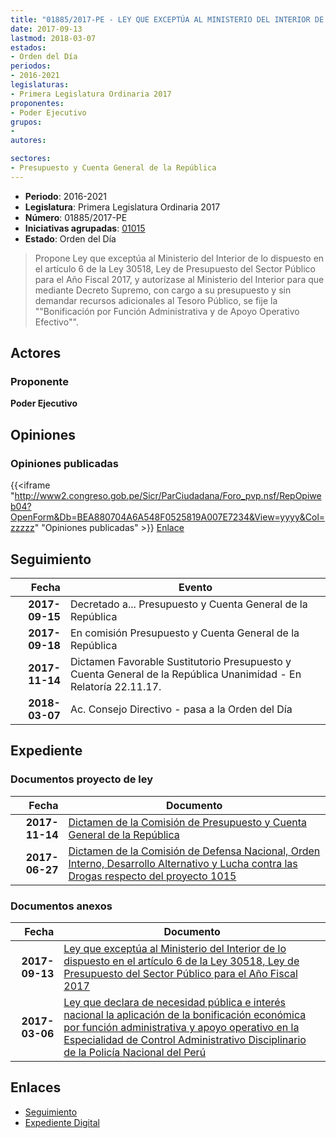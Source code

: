 ```yaml
---
title: "01885/2017-PE - LEY QUE EXCEPTÚA AL MINISTERIO DEL INTERIOR DE LO DISPUESTO EN EL ARTÍCULO 6 DE LA LEY 30518, LEY DE PRESUPUESTO DEL SECTOR PÚBLICO PARA EL AÑO FISCAL 2017"
date: 2017-09-13
lastmod: 2018-03-07
estados:
- Orden del Día
periodos:
- 2016-2021
legislaturas:
- Primera Legislatura Ordinaria 2017
proponentes:
- Poder Ejecutivo
grupos:
- 
autores:

sectores:
- Presupuesto y Cuenta General de la República
---
```

- **Periodo**: 2016-2021
- **Legislatura**: Primera Legislatura Ordinaria 2017
- **Número**: 01885/2017-PE
- **Iniciativas agrupadas**: [01015](../../01000/01015)
- **Estado**: Orden del Día

> Propone Ley que exceptúa al Ministerio del Interior de lo dispuesto en el artículo 6 de la Ley 30518, Ley de Presupuesto del Sector Público para el Año Fiscal 2017, y autorízase al Ministerio del Interior para que mediante Decreto Supremo, con cargo a su presupuesto y sin demandar recursos adicionales al Tesoro Público, se fije la ""Bonificación por Función Administrativa y de Apoyo Operativo Efectivo"".


## Actores

### Proponente

**Poder Ejecutivo**

## Opiniones

### Opiniones publicadas

{{<iframe "http://www2.congreso.gob.pe/Sicr/ParCiudadana/Foro_pvp.nsf/RepOpiweb04?OpenForm&Db=BEA880704A6A548F0525819A007E7234&View=yyyy&Col=zzzzz" "Opiniones publicadas" >}}
[Enlace](http://www2.congreso.gob.pe/Sicr/ParCiudadana/Foro_pvp.nsf/RepOpiweb04?OpenForm&Db=BEA880704A6A548F0525819A007E7234&View=yyyy&Col=zzzzz)


## Seguimiento

| Fecha | Evento |
|------:|--------|
| **2017-09-15** | Decretado a... Presupuesto y Cuenta General de la República |
| **2017-09-18** | En comisión Presupuesto y Cuenta General de la República |
| **2017-11-14** | Dictamen Favorable Sustitutorio Presupuesto y Cuenta General de la República Unanimidad - En Relatoría 22.11.17. |
| **2018-03-07** | Ac. Consejo Directivo - pasa a la Orden del Día |

## Expediente

### Documentos proyecto de ley

| Fecha | Documento |
|------:|-----------|
| **2017-11-14** | [Dictamen de la Comisión de Presupuesto y Cuenta General de la República](http://www.leyes.congreso.gob.pe/Documentos/2016_2021/Dictamenes/Proyectos_de_Ley/01015DC17MAY20171114.pdf) |
| **2017-06-27** | [Dictamen de la Comisión de Defensa Nacional, Orden Interno, Desarrollo Alternativo y Lucha contra las Drogas respecto del proyecto 1015](http://www.leyes.congreso.gob.pe/Documentos/2016_2021/Dictamenes/Proyectos_de_Ley/01015DC07MAY20170627.pdf) |

### Documentos anexos

| Fecha | Documento |
|------:|-----------|
| **2017-09-13** | [Ley que exceptúa al Ministerio del Interior de lo dispuesto en el artículo 6 de la Ley 30518, Ley de Presupuesto del Sector Público para el Año Fiscal 2017](http://www.leyes.congreso.gob.pe/Documentos/2016_2021/Proyectos_de_Ley_y_de_Resoluciones_Legislativas/PL0188520170913..pdf) |
| **2017-03-06** | [Ley que declara de necesidad pública e interés nacional la aplicación de la bonificación económica por función administrativa y apoyo operativo en la Especialidad de Control Administrativo Disciplinario de la Policía Nacional del Perú](http://www.leyes.congreso.gob.pe/Documentos/2016_2021/Proyectos_de_Ley_y_de_Resoluciones_Legislativas/PL0101520170306.pdf) |

## Enlaces

- [Seguimiento](http://www2.congreso.gob.pe/Sicr/TraDocEstProc/CLProLey2016.nsf/f7fff46988ca05b1052578e100829cc7/ad8393e05fffa0b30525819a007d7722?OpenDocument)
- [Expediente Digital](http://www2.congreso.gob.pe/Sicr/TraDocEstProc/Expvirt_2011.nsf/visbusqptramdoc1621/01885?opendocument)

